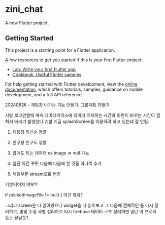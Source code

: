 # zini_chat

A new Flutter project.

## Getting Started

This project is a starting point for a Flutter application.

A few resources to get you started if this is your first Flutter project:

- [Lab: Write your first Flutter app](https://docs.flutter.dev/get-started/codelab)
- [Cookbook: Useful Flutter samples](https://docs.flutter.dev/cookbook)

For help getting started with Flutter development, view the
[online documentation](https://docs.flutter.dev/), which offers tutorials,
samples, guidance on mobile development, and a full API reference.

20240826 - 채팅창 나가는 기능 만들기. 그룹채팅 만들기 

시발 로그인할때 계속 데이터베이스에 데이터 적재하는 시간과 화면이 바뀌는 시간이 겹쳐서 에러가 발생한다 슈발
지금 splashScreen을 이용하려 하고 있는데 잘 안됨. 


1. 채팅창 최신순 정렬
2. 친구창 친구도 정렬



2. 없애도 되는 데이터 ex image => null 가능
3. 일단 약간 꾸민 다음에 다음에 할 것들 하나씩 추가
4. 세팅부분 stream으로 변경

기본이미지 여부?!

 if (pickedImageFile != null) { 이건 뭐지?

 그리고 screen은 다 읽어봤으니 widget을 다 읽어보고 
 그 다음에 전체적인 틀 다시 정리하고, 몇몇 수정 사항 정리하고 
 다시 firebase 데이터 구조 정리하면 일단 이 프로젝트는 끝날듯?